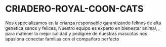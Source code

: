 # CRIADERO-ROYAL-COON-CATS
Nos especializamos en la crianza responsable   garantizando felinos de alta genetica sanos y felices, Nuestro equipo es  experto en bienestar animal, , para matener la mejor calidad  y pedigree  de nuestras mascotas nos apasiona  conectar familias con el compañero perfecto 

